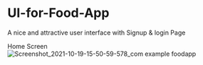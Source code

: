 # UI-for-Food-App
A nice and attractive user interface with Signup &amp; login Page

Home Screen
![Screenshot_2021-10-19-15-50-59-578_com example foodapp](https://user-images.githubusercontent.com/91317641/137892381-7f4d9145-d02b-4939-9a1b-96907fa25b83.jpg)
